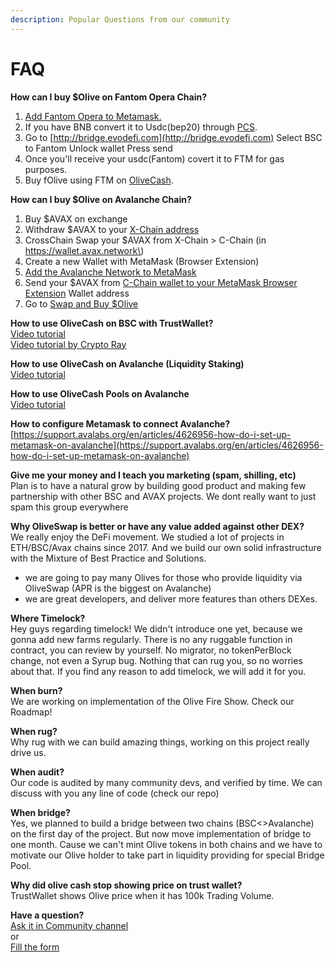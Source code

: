 ```yaml
---
description: Popular Questions from our community
---
```


# FAQ

  
**How can I buy $Olive on Fantom Opera Chain?**

1. [Add Fantom Opera to Metamask.](https://docs.fantom.foundation/tutorials/set-up-metamask)
2. If you have BNB convert it to Usdc\(bep20\) through [PCS](https://pancakeswap.finance/swap).
3. Go to [http://bridge.evodefi.com](http://bridge.evodefi.com) Select BSC to Fantom Unlock wallet Press send
4. Once you'll receive your usdc\(Fantom\) covert it to FTM for gas purposes.
5. Buy fOlive using FTM on [OliveCash](https://fantom.olive.cash/swap?outputCurrency=0xA9937092c4E2B0277C16802Cc8778D252854688A).

  
**How can I buy $Olive on Avalanche Chain?**  
1. Buy $AVAX on exchange  
2. Withdraw $AVAX to your [X-Chain address](https://wallet.avax.network)  
3. CrossChain Swap your $AVAX from X-Chain &gt; C-Chain \(in https://wallet.avax.network\)   
4. Create a new Wallet with MetaMask \(Browser Extension\)  
5. [Add the Avalanche Network to MetaMask](https://support.avalabs.org/en/articles/4626956-how-do-i-set-up-metamask-on-avalanche)  
6. Send your $AVAX from [C-Chain wallet to your MetaMask Browser Extension](https://wallet.avax.network) Wallet address  
7. Go to [Swap and Buy $Olive](%20https://swap.olive.cash/#/swap?outputCurrency=0x617724974218A18769020A70162165A539c07E8a)   
  
**How to use OliveCash on BSC with TrustWallet?**  
[Video tutorial](https://www.youtube.com/watch?v=oqZAf_alvG0)  
[Video tutorial by Crypto Ray](https://youtu.be/UI0vWpKmgyk)  
  
**How to use OliveCash on Avalanche \(Liquidity Staking\)**  
[Video tutorial](https://www.youtube.com/watch?v=vgph0hsk2oI&t=4s)  
  
**How to use OliveCash Pools on Avalanche**  
[Video tutorial](https://www.youtube.com/watch?v=txJ1e64eAlc)  
  
**How to configure Metamask to connect Avalanche?**  
[https://support.avalabs.org/en/articles/4626956-how-do-i-set-up-metamask-on-avalanche](https://support.avalabs.org/en/articles/4626956-how-do-i-set-up-metamask-on-avalanche)  
  
**Give me your money and I teach you marketing \(spam, shilling, etc\)**  
Plan is to have a natural grow by building good product and making few partnership with other BSC and AVAX projects. We dont really want to just spam this group everywhere

**Why OliveSwap is better or have any value added against other DEX?**  
We really enjoy the DeFi movement. We studied a lot of projects in ETH/BSC/Avax chains since 2017. And we build our own solid infrastructure with the Mixture of Best Practice and Solutions.   
- we  are going to pay many Olives for those who provide liquidity via OliveSwap \(APR is the biggest on Avalanche\)  
- we are great developers, and deliver more features than others DEXes.  
  
**Where Timelock?**  
Hey guys regarding timelock! We didn't introduce one yet, because we gonna add new farms regularly. There is no any ruggable function in contract, you can review by yourself. No migrator, no tokenPerBlock change, not even a Syrup bug. Nothing that can rug you, so no worries about that. If you find any reason to add timelock, we will add it for you.

**When burn?**   
We are working on implementation of the Olive Fire Show. Check our Roadmap!   
  
**When rug?**  
Why rug with we can build amazing things, working on this project really drive us.  
  
**When audit?**  
Our code is audited by many community devs, and verified by time. We can discuss with you any line of code \(check our repo\)  
  
**When bridge?**  
Yes, we planned to build a bridge between two chains \(BSC&lt;&gt;Avalanche\) on the first day of the project. But now move implementation of bridge to one month. Cause we can't mint Olive tokens in both chains and we have to motivate our Olive holder to take part in liquidity providing for special Bridge Pool.  
  
**Why did olive cash stop showing price on trust wallet?**  
TrustWallet shows Olive price when it has 100k Trading Volume.  
  
**Have a question?**  
[Ask it in Community channel](https://t.me/olive_cash_chat)  
or  
[Fill the form](https://forms.gle/XAyPUYs9uFA3vYyd8)

  


